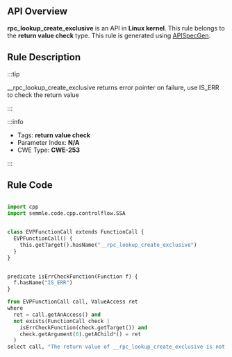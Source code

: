 ---
---


## API Overview
**rpc_lookup_create_exclusive** is an API in **Linux kernel**. This rule belongs to the **return value check** type. This rule is generated using [APISpecGen](../../tools/APISpecGen).
## Rule Description

:::tip

__rpc_lookup_create_exclusive returns error pointer on failure, use IS_ERR to check the return value

:::

:::info

- Tags: **return value check**
- Parameter Index: **N/A**
- CWE Type: **CWE-253**

:::

## Rule Code
```python

import cpp
import semmle.code.cpp.controlflow.SSA


class EVPFunctionCall extends FunctionCall {
  EVPFunctionCall() {
    this.getTarget().hasName("__rpc_lookup_create_exclusive")
  }
}


predicate isErrCheckFunction(Function f) {
  f.hasName("IS_ERR") 
}

from EVPFunctionCall call, ValueAccess ret
where
  ret = call.getAnAccess() and
  not exists(FunctionCall check |
    isErrCheckFunction(check.getTarget()) and
    check.getArgument(0).getAChild*() = ret
  )
select call, "The return value of __rpc_lookup_create_exclusive is not checked with IS_ERR."
    
```